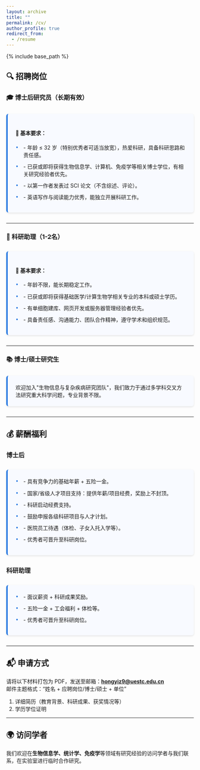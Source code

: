 ```yaml
---
layout: archive
title: ""
permalink: /cv/
author_profile: true
redirect_from:
  - /resume
---
```


{% include base_path %}

<style>
.job-card {
  background: #f8faff;
  padding: 1.5em;
  border-left: 4px solid #2a7ae2;
  border-radius: 6px;
  margin: 2em 0;
  box-shadow: 0 2px 5px rgba(0,0,0,0.1);
}
.job-title {
  color: #2a7ae2;
  font-weight: 600;
}
.requirement-item {
  margin-bottom: 0.8em;
  position: relative;
  padding-left: 1.5em;
}
.requirement-item:before {
  content: "•";
  color: #2a7ae2;
  position: absolute;
  left: 0;
}
</style>

## 🔍 招聘岗位

### 🎓 博士后研究员（长期有效）

<div class="job-card">

#### 📌 基本要求：
<div class="requirement-item">- 年龄 ≤ 32 岁（特别优秀者可适当放宽），热爱科研，具备科研思路和责任感。</div>
<div class="requirement-item">- 已获或即将获得生物信息学、计算机、免疫学等相关博士学位，有相关研究经验者优先。</div>
<div class="requirement-item">- 以第一作者发表过 SCI 论文（不含综述、评论）。</div>
<div class="requirement-item">- 英语写作与阅读能力优秀，能独立开展科研工作。</div>

</div>

---

### 🧪 科研助理（1-2名）

<div class="job-card">

#### 📌 基本要求：
<div class="requirement-item">- 年龄不限，能长期稳定工作。</div>
<div class="requirement-item">- 已获或即将获得基础医学/计算生物学相关专业的本科或硕士学历。</div>
<div class="requirement-item">- 有单细胞建库、网页开发或服务器管理经验者优先。</div>
<div class="requirement-item">- 具备责任感、沟通能力、团队合作精神，遵守学术和组织规范。</div>

</div>

---

### 📚 博士/硕士研究生

<div class="job-card">
欢迎加入"生物信息与复杂疾病研究团队"，我们致力于通过多学科交叉方法研究重大科学问题，专业背景不限。
</div>

---

## 💰 薪酬福利

### 博士后
<div class="job-card">
<div class="requirement-item">- 具有竞争力的基础年薪 + 五险一金。</div>
<div class="requirement-item">- 国家/省级人才项目支持：提供年薪/项目经费，奖励上不封顶。</div>
<div class="requirement-item">- 科研启动经费支持。</div>
<div class="requirement-item">- 鼓励申报各级科研项目与人才计划。</div>
<div class="requirement-item">- 医院员工待遇（体检、子女入托入学等）。</div>
<div class="requirement-item">- 优秀者可晋升至科研岗位。</div>
</div>

### 科研助理
<div class="job-card">
<div class="requirement-item">- 面议薪资 + 科研成果奖励。</div>
<div class="requirement-item">- 五险一金 + 工会福利 + 体检等。</div>
<div class="requirement-item">- 优秀者可晋升至科研岗位。</div>
</div>

---

## 📬 申请方式

请将以下材料打包为 PDF，发送至邮箱：**hongyiz9@uestc.edu.cn**  
邮件主题格式：“姓名 + 应聘岗位/博士/硕士 + 单位”

1. 详细简历（教育背景、科研成果、获奖情况等）  
2. 学历学位证明  

---

## 🌍 访问学者

我们欢迎在**生物信息学、统计学、免疫学**等领域有研究经验的访问学者与我们联系，在实验室进行临时合作研究。
